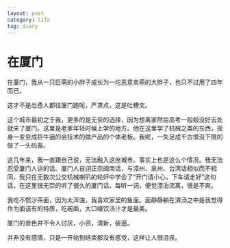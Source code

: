 ```yaml
---
layout: post
category: life
tag: diary
---
```


在厦门
===

在厦门，我从一只巨萌的小胖子成长为一坨恶意卖萌的大胖子，也只不过用了四年而已。

这才不是怂恿人都往厦门跑呢，严肃点，这是吐槽文。

这个城市最初之于我，更多的是无奈的选择，因为想离家然后高考一般般没好去处就来了厦门。这里是老爹年轻时候上学的地方。他在这里学了机械之类的东西，摇身一变变成巨牛逼的会技术的做产品的个体老板。我呢，一失足成千古恨没下限的做了一头码畜。

这几年来，我一直跟自己说，无法融入这座城市。事实上也是这么个情况。我无法忍受厦门人讲的话。厦门人自诩正宗闽南话，与漳州、泉州、台湾话相似而不相同，我只在无数次公交机械喇叭的轮奸中学会了“开门请小心，下车请走好”这句话，在这里很无奈的听了很久的厦门话，每听一词，便觉漂泊流离，很是不爽。

我吃不惯沙茶面，因为太浑浊，我喜欢家里的鱼面。面静静躺在清汤之中是我觉得作为面该有的特质，吃碗面，大口啜饮汤汁才是最美。

厦门的景色并不令人讨厌，小资，清新，装逼。

并非没有感情，只是一开始到结束都没有感觉，这样让人很沮丧。
